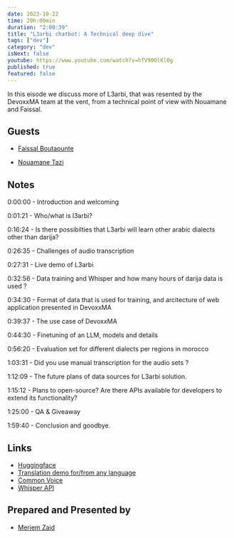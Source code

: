 ```yaml
---
date: 2023-10-22
time: 20h:00min
duration: "2:00:39"
title: "L3arbi chatbot: A Technical deep dive"
tags: ["dev"]
category: "dev"
isNext: false
youtube: https://www.youtube.com/watch?v=hTV90OlKlOg
published: true
featured: false
---
```


In this eisode we discuss more of L3arbi, that was resented by the DevoxxMA team at the vent, from a technical point of view with Nouamane and Faissal.

## Guests

- [Faissal Boutaounte](https://twitter.com/bfaissal)

- [Nouamane Tazi](https://www.linkedin.com/in/nouamanetazi/)

## Notes

0:00:00 - Introduction and welcoming

0:01:21 - Who/what is l3arbi?

0:16:24 - Is there possibilties that L3arbi will learn other arabic dialects other than darija?

0:26:35 - Challenges of audio transcription

0:27:31 - Live demo of L3arbi

0:32:56 - Data training and Whisper and how many hours of darija data is used ?

0:34:30 - Format of data that is used for training, and arcitecture of web application presented in DevoxxMA

0:39:37 - The use case of DevoxxMA

0:44:30 - Finetuning of an LLM, models and details 

0:56:20 - Evaluation set for different dialects per regions in morocco

1:03:31 - Did you use manual transcription for the audio sets ?

1:12:09 - The future plans of data sources for L3arbi solution.

1:15:12 - Plans to open-source? Are there APIs available for developers to extend its functionality?

1:25:00 - QA & Giveaway

1:59:40 - Conclusion and goodbye.

## Links

- [Huggingface](https://huggingface.co/spaces/coqui/xtts)
- [Translation demo for/from any language](https://huggingface.co/spaces/Geonmo/nllb-translation-demo)
- [Common Voice](https://commonvoice.mozilla.org/)
- [Whisper API](https://whisperapi.com/)


## Prepared and Presented by

- [Meriem Zaid](https://twitter.com/_iMeriem)
